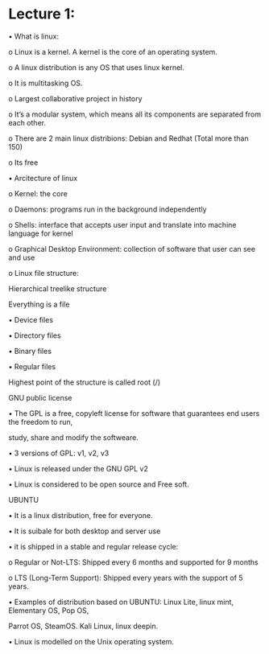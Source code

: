 ﻿

# Lecture 1:

• What is linux:

o Linux is a kernel. A kernel is the core of an operating system.

o A linux distribution is any OS that uses linux kernel.

o It is multitasking OS.

o Largest collaborative project in history

o It’s a modular system, which means all its components are separated from each other.

o There are 2 main linux distribions: Debian and Redhat (Total more than 150)

o Its free

• Arcitecture of linux

o Kernel: the core

o Daemons: programs run in the background independently

o Shells: interface that accepts user input and translate into machine language for kernel

o Graphical Desktop Environment: collection of software that user can see and use

o Linux file structure:

Hierarchical treelike structure

Everything is a file

• Device files

• Directory files

• Binary files

• Regular files

Highest point of the structure is called root (/)

GNU public license

• The GPL is a free, copyleft license for software that guarantees end users the freedom to run,

study, share and modify the softweare.

• 3 versions of GPL: v1, v2, v3

• Linux is released under the GNU GPL v2

• Linux is considered to be open source and Free soft.

UBUNTU

• It is a linux distribution, free for everyone.

• It is suibale for both desktop and server use

• it is shipped in a stable and regular release cycle:

o Regular or Not-LTS: Shipped every 6 months and supported for 9 months

o LTS (Long-Term Support): Shipped every years with the support of 5 years.

• Examples of distribution based on UBUNTU: Linux Lite, linux mint, Elementary OS, Pop OS,

Parrot OS, SteamOS. Kali Linux, linux deepin.

• Linux is modelled on the Unix operating system.

